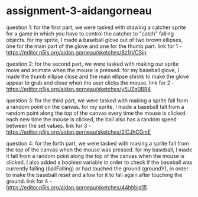 # assignment-3-aidangorneau

question 1: for the first part, we were tasked with drawing a catcher sprite for a game in which you have to control the catcher to "catch" falling objects. for my sprite, I made a baseball glove out of two brown ellipses, one for the main part of the glove and one for the thumb part. 
link for 1 - https://editor.p5js.org/aidan.gorneau/sketches/8z1rVCSjp

question 2: for the second part, we were tasked with making our sprite move and animate when the mouse is pressed. for my baseball glove, I made the thumb ellipse close and the main ellipse shrink to make the glove appear to grab and close when the user clicks the mouse. 
link for 2 - https://editor.p5js.org/aidan.gorneau/sketches/y5UZq0BR4

question 3: for the third part, we were tasked with making a sprite fall from a random point on the canvas. for my sprite, I made a baseball fall from a random point along the top of the canvas every time the mouse is clicked. each new time the mouse is clicked, the ball also has a random speed between the set values. 
link for 3 - https://editor.p5js.org/aidan.gorneau/sketches/2lCJhCGmE

question 4: for the forth part, we were tasked with making a sprite fall from the top of the canvas when the mouse was pressed. for my baseball, I made it fall from a random point along the top of the canvas when the mouse is clicked. I also added a boolean variable in order to check if the baseball was currently falling (ballFalling) or had touched the ground (groundY), in order to make the baseball reset and allow for it to fall again after touching the ground. 
link for 4 - https://editor.p5js.org/aidan.gorneau/sketches/44hhbjd15

